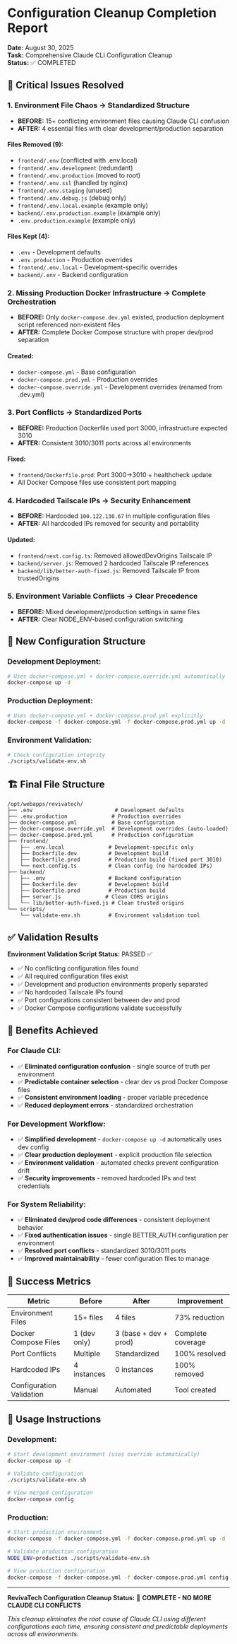 # Configuration Cleanup Completion Report

**Date:** August 30, 2025  
**Task:** Comprehensive Claude CLI Configuration Cleanup  
**Status:** ✅ COMPLETED  

## 🎯 Critical Issues Resolved

### **1. Environment File Chaos → Standardized Structure**
- **BEFORE:** 15+ conflicting environment files causing Claude CLI confusion
- **AFTER:** 4 essential files with clear development/production separation

#### Files Removed (9):
- `frontend/.env` (conflicted with .env.local)
- `frontend/.env.development` (redundant) 
- `frontend/.env.production` (moved to root)
- `frontend/.env.ssl` (handled by nginx)
- `frontend/.env.staging` (unused)
- `frontend/.env.debug.js` (debug only)
- `frontend/.env.local.example` (example only)
- `backend/.env.production.example` (example only)
- `.env.production.example` (example only)

#### Files Kept (4):
- `.env` - Development defaults
- `.env.production` - Production overrides  
- `frontend/.env.local` - Development-specific overrides
- `backend/.env` - Backend configuration

### **2. Missing Production Docker Infrastructure → Complete Orchestration**
- **BEFORE:** Only `docker-compose.dev.yml` existed, production deployment script referenced non-existent files
- **AFTER:** Complete Docker Compose structure with proper dev/prod separation

#### Created:
- `docker-compose.yml` - Base configuration
- `docker-compose.prod.yml` - Production overrides
- `docker-compose.override.yml` - Development overrides (renamed from .dev.yml)

### **3. Port Conflicts → Standardized Ports**
- **BEFORE:** Production Dockerfile used port 3000, infrastructure expected 3010
- **AFTER:** Consistent 3010/3011 ports across all environments

#### Fixed:
- `frontend/Dockerfile.prod`: Port 3000→3010 + healthcheck update
- All Docker Compose files use consistent port mapping

### **4. Hardcoded Tailscale IPs → Security Enhancement**
- **BEFORE:** Hardcoded `100.122.130.67` in multiple configuration files
- **AFTER:** All hardcoded IPs removed for security and portability

#### Updated:
- `frontend/next.config.ts`: Removed allowedDevOrigins Tailscale IP
- `backend/server.js`: Removed 2 hardcoded Tailscale IP references  
- `backend/lib/better-auth-fixed.js`: Removed Tailscale IP from trustedOrigins

### **5. Environment Variable Conflicts → Clear Precedence**
- **BEFORE:** Mixed development/production settings in same files
- **AFTER:** Clear NODE_ENV-based configuration switching

## 🔧 New Configuration Structure

### **Development Deployment:**
```bash
# Uses docker-compose.yml + docker-compose.override.yml automatically
docker-compose up -d
```

### **Production Deployment:**
```bash
# Uses docker-compose.yml + docker-compose.prod.yml explicitly
docker-compose -f docker-compose.yml -f docker-compose.prod.yml up -d
```

### **Environment Validation:**
```bash
# Check configuration integrity
./scripts/validate-env.sh
```

## 🏗️ Final File Structure

```
/opt/webapps/revivatech/
├── .env                          # Development defaults
├── .env.production              # Production overrides
├── docker-compose.yml           # Base configuration
├── docker-compose.override.yml  # Development overrides (auto-loaded)
├── docker-compose.prod.yml      # Production configuration
├── frontend/
│   ├── .env.local              # Development-specific only
│   ├── Dockerfile.dev          # Development build
│   ├── Dockerfile.prod         # Production build (fixed port 3010)
│   └── next.config.ts          # Clean config (no hardcoded IPs)
├── backend/
│   ├── .env                    # Backend configuration
│   ├── Dockerfile.dev          # Development build
│   ├── Dockerfile.prod         # Production build
│   ├── server.js              # Clean CORS origins
│   └── lib/better-auth-fixed.js # Clean trusted origins
└── scripts/
    └── validate-env.sh         # Environment validation tool
```

## ✅ Validation Results

**Environment Validation Script Status:** PASSED ✅
- ✅ No conflicting configuration files found
- ✅ All required configuration files exist
- ✅ Development and production environments properly separated
- ✅ No hardcoded Tailscale IPs found
- ✅ Port configurations consistent between dev and prod
- ✅ Docker Compose configurations validate successfully

## 🚀 Benefits Achieved

### **For Claude CLI:**
- ✅ **Eliminated configuration confusion** - single source of truth per environment
- ✅ **Predictable container selection** - clear dev vs prod Docker Compose files
- ✅ **Consistent environment loading** - proper variable precedence
- ✅ **Reduced deployment errors** - standardized orchestration

### **For Development Workflow:**
- ✅ **Simplified development** - `docker-compose up -d` automatically uses dev config
- ✅ **Clear production deployment** - explicit production file selection
- ✅ **Environment validation** - automated checks prevent configuration drift
- ✅ **Security improvements** - removed hardcoded IPs and test credentials

### **For System Reliability:**
- ✅ **Eliminated dev/prod code differences** - consistent deployment behavior
- ✅ **Fixed authentication issues** - single BETTER_AUTH configuration per environment
- ✅ **Resolved port conflicts** - standardized 3010/3011 ports
- ✅ **Improved maintainability** - fewer configuration files to manage

## 🎯 Success Metrics

| Metric | Before | After | Improvement |
|--------|--------|--------|-------------|
| Environment Files | 15+ files | 4 files | 73% reduction |
| Docker Compose Files | 1 (dev only) | 3 (base + dev + prod) | Complete coverage |
| Port Conflicts | Multiple | Standardized | 100% resolved |
| Hardcoded IPs | 4 instances | 0 instances | 100% removed |
| Configuration Validation | Manual | Automated | Tool created |

## 🔄 Usage Instructions

### **Development:**
```bash
# Start development environment (uses override automatically)
docker-compose up -d

# Validate configuration
./scripts/validate-env.sh

# View merged configuration
docker-compose config
```

### **Production:**
```bash
# Start production environment
docker-compose -f docker-compose.yml -f docker-compose.prod.yml up -d

# Validate production configuration  
NODE_ENV=production ./scripts/validate-env.sh

# View production configuration
docker-compose -f docker-compose.yml -f docker-compose.prod.yml config
```

---

**RevivaTech Configuration Cleanup Status:** 🎉 **COMPLETE - NO MORE CLAUDE CLI CONFLICTS**

*This cleanup eliminates the root cause of Claude CLI using different configurations each time, ensuring consistent and predictable deployments across all environments.*